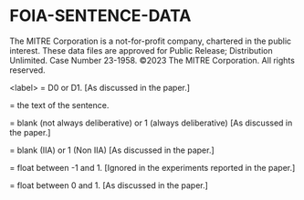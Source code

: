 # FOIA-SENTENCE-DATA
The MITRE Corporation is a not-for-profit company, chartered in the public interest. These data files are approved for Public Release; Distribution Unlimited. Case Number 23-1958. ©2023 The MITRE Corporation. All rights reserved.

\<label\> = D0 or D1. [As discussed in the paper.]

<Sentence Text> = the text of the sentence.

<Always deliberative> = blank (not always deliberative) or 1 (always deliberative) [As discussed in the paper.]

<Non IIA> = blank (IIA) or 1 (Non IIA) [As discussed in the paper.]

<Sentiment> = float between -1 and 1. [Ignored in the experiments reported in the paper.]

<Subjectivity> = float between 0 and 1. [As discussed in the paper.]
